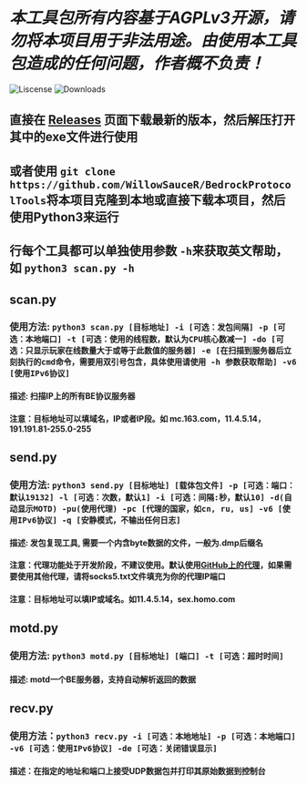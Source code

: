 # ***本工具包所有内容基于AGPLv3开源，请勿将本项目用于非法用途。由使用本工具包造成的任何问题，作者概不负责！***

![Liscense](https://img.shields.io/github/license/WillowSauceR/BedrockProtocolTools?style=for-the-badge&logo=appveyor)
![Downloads](https://img.shields.io/github/downloads/WillowSauceR/BedrockProtocolTools/total?style=for-the-badge&logo=appveyor)

## 直接在 [Releases](https://github.com/WillowSauceR/BedrockProtocolTools/releases/latest) 页面下载最新的版本，然后解压打开其中的exe文件进行使用

## 或者使用 ``git clone https://github.com/WillowSauceR/BedrockProtocolTools``将本项目克隆到本地或直接下载本项目，然后使用Python3来运行

## 行每个工具都可以单独使用参数 ``-h``来获取英文帮助，如 ``python3 scan.py -h``

## scan.py

### 使用方法: ``python3 scan.py [目标地址] -i [可选：发包间隔] -p [可选：本地端口] -t [可选：使用的线程数，默认为CPU核心数减一] -do [可选：只显示玩家在线数量大于或等于此数值的服务器] -e [在扫描到服务器后立刻执行的cmd命令，需要用双引号包含，具体使用请使用 -h 参数获取帮助] -v6 [使用IPv6协议]``

#### 描述: 扫描IP上的所有BE协议服务器

#### 注意：目标地址可以填域名，IP或者IP段。如 mc.163.com，11.4.5.14，191.191.81-255.0-255

## send.py

### 使用方法: ``python3 send.py [目标地址] [载体包文件] -p [可选：端口：默认19132] -l [可选：次数，默认1] -i [可选：间隔:秒，默认10] -d(自动显示MOTD) -pu(使用代理) -pc [代理的国家，如cn, ru, us] -v6 [使用IPv6协议] -q [安静模式，不输出任何日志]``

#### 描述: 发包复现工具, 需要一个内含byte数据的文件，一般为.dmp后缀名

#### 注意：代理功能处于开发阶段，不建议使用。默认使用[GitHub上的代理](https://github.com/ShiftyTR/Proxy-List)，如果需要使用其他代理，请将socks5.txt文件填充为你的代理IP端口

#### 注意：目标地址可以填IP或域名。如11.4.5.14，sex.homo.com

## motd.py

### 使用方法: ``python3 motd.py [目标地址] [端口] -t [可选：超时时间]``

#### 描述: motd一个BE服务器，支持自动解析返回的数据

## recv.py

### 使用方法：``python3 recv.py -i [可选：本地地址] -p [可选：本地端口] -v6 [可选：使用IPv6协议] -de [可选：关闭错误显示]``

#### 描述：在指定的地址和端口上接受UDP数据包并打印其原始数据到控制台
